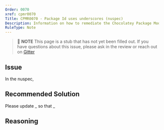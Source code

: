 ```yaml
---
Order: 0070
xref: cpmr0070
Title: CPMR0070 - Package Id uses underscores (nuspec)
Description: Information on how to remediate the Chocolatey Package Moderation Rule 0070
RuleType: Note
---
```


<?! Include "../../../../../shared/package-validator-rule-note.txt" /?>

> :memo: **NOTE** This page is a stub that has not yet been filled out. If you have questions about this issue, please ask in the review or reach out on [Gitter](https://gitter.im/chocolatey/chocolatey.org)

## Issue

In the nuspec,

## Recommended Solution

Please update _ so that _

## Reasoning
